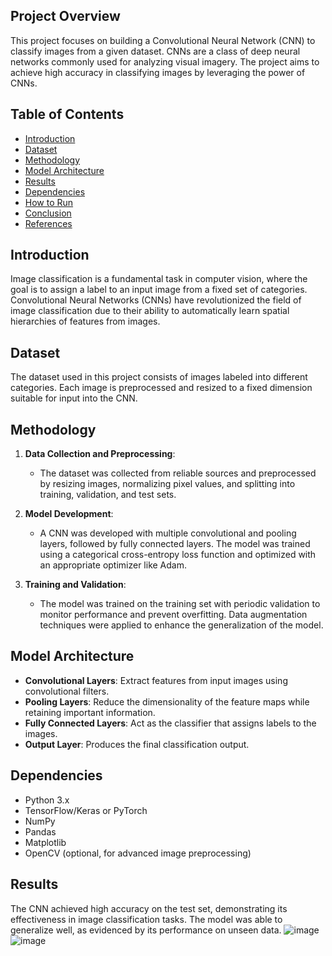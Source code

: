 ## Project Overview
This project focuses on building a Convolutional Neural Network (CNN) to classify images from a given dataset. CNNs are a class of deep neural networks commonly used for analyzing visual imagery. The project aims to achieve high accuracy in classifying images by leveraging the power of CNNs.

## Table of Contents
- [Introduction](#introduction)
- [Dataset](#dataset)
- [Methodology](#methodology)
- [Model Architecture](#model-architecture)
- [Results](#results)
- [Dependencies](#dependencies)
- [How to Run](#how-to-run)
- [Conclusion](#conclusion)
- [References](#references)

## Introduction
Image classification is a fundamental task in computer vision, where the goal is to assign a label to an input image from a fixed set of categories. Convolutional Neural Networks (CNNs) have revolutionized the field of image classification due to their ability to automatically learn spatial hierarchies of features from images.

## Dataset
The dataset used in this project consists of images labeled into different categories. Each image is preprocessed and resized to a fixed dimension suitable for input into the CNN.

## Methodology
1. **Data Collection and Preprocessing**:
   - The dataset was collected from reliable sources and preprocessed by resizing images, normalizing pixel values, and splitting into training, validation, and test sets.
   
2. **Model Development**:
   - A CNN was developed with multiple convolutional and pooling layers, followed by fully connected layers. The model was trained using a categorical cross-entropy loss function and optimized with an appropriate optimizer like Adam.

3. **Training and Validation**:
   - The model was trained on the training set with periodic validation to monitor performance and prevent overfitting. Data augmentation techniques were applied to enhance the generalization of the model.

## Model Architecture
- **Convolutional Layers**: Extract features from input images using convolutional filters.
- **Pooling Layers**: Reduce the dimensionality of the feature maps while retaining important information.
- **Fully Connected Layers**: Act as the classifier that assigns labels to the images.
- **Output Layer**: Produces the final classification output.


## Dependencies
- Python 3.x
- TensorFlow/Keras or PyTorch
- NumPy
- Pandas
- Matplotlib
- OpenCV (optional, for advanced image preprocessing)
  
## Results
The CNN achieved high accuracy on the test set, demonstrating its effectiveness in image classification tasks. The model was able to generalize well, as evidenced by its performance on unseen data.
![image](https://github.com/user-attachments/assets/8ebdcb72-b200-43bc-bfa5-e82be4ab06c0)
![image](https://github.com/user-attachments/assets/9d3042f6-f21b-406d-924b-652110607999)
